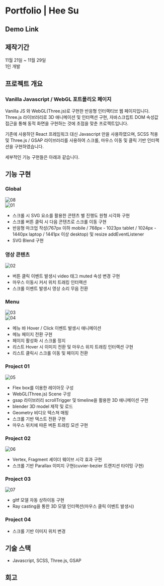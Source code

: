 # Portfolio | Hee Su 

## Demo Link

## 제작기간  
11월 21일 ~ 11월 29일  
1인 개발  
  
  
## 프로젝트 개요  
  
### Vanilla Javascript / WebGL 포트폴리오 페이지
Vanilla JS 와 WebGL(Three.js)로 구현한 반응형 인터랙티브 웹 페이지입니다.  
Three.js 라이브러리로 3D 애니메이션 및 인터랙션 구현, 자바스크립트 DOM 속성값 접근을 통해 동적 화면을 구현하는 것에 초점을 맞춘 프로젝트입니다.
  
  
기존에 사용하던 React 프레임워크 대신 Javascript 만을 사용하였으며, SCSS 적용 및 Three.js / GSAP 라이브러리를 사용하여 스크롤, 마우스 이동 및 클릭 기반 인터랙션을 구현하였습니다.    
  
  
세부적인 기능 구현들은 아래과 같습니다.  

## 기능 구현  
  
### Global  
![08](https://user-images.githubusercontent.com/68191058/205038623-a2268873-f9a3-47c2-9cbe-e9a1154474f7.gif)  
![01](https://user-images.githubusercontent.com/68191058/205035241-caa300c0-c1d2-4e30-a4f1-baf1e208051e.gif)  
  
- 스크롤 시 SVG 요소를 활용한 콘텐츠 별 진행도 원형 시각화 구현  
- 스크롤 버튼 클릭 시 다음 콘텐츠로 스크롤 이동 구현  
- 반응형 마크업 작성(767px 이하 mobile / 768px - 1023px tablet / 1024px - 1440px laptop / 1441px 이상 desktop) 및 resize addEventListener  
- SVG Blend 구현  
  
### 영상 콘텐츠  
![02](https://user-images.githubusercontent.com/68191058/205035374-99bde023-ba6c-4bef-ae00-39c8026baf19.gif)  
  
- 버튼 클릭 이벤트 발생시 video 태그 muted 속성 변경 구현  
- 마우스 이동시 커서 위치 트래킹 인터랙션   
- 스크롤 이벤트 발생시 영상 소리 무음 전환  
  
  
### Menu  
![03](https://user-images.githubusercontent.com/68191058/205035420-0320764f-cde2-4138-941a-156832158131.gif)  
![04](https://user-images.githubusercontent.com/68191058/205035485-8b5662b3-10f8-4ae0-9cb1-d7823ae6d4ae.gif)  
  
- 메뉴 바 Hover / Click 이벤트 발생시 애니메이션  
- 메뉴 페이지 전환 구현 
- 페이지 활성화 시 스크롤 정지
- 리스트 Hover 시 이미지 전환 및 마우스 위치 트래킹 인터랙션 구현
- 리스트 클릭시 스크롤 이동 및 페이지 전환
  
  
### Project 01  
![05](https://user-images.githubusercontent.com/68191058/205035602-e37842ab-9bf0-4f02-89e4-e92a11a50360.gif)  
  
- Flex box를 이용한 레이아웃 구성
- WebGL(Three.js) Scene 구성  
- gsap 라이브러리 scrollTrigger 및 timeline을 활용한 3D 애니메이션 구현  
- blender 3D model 제작 및 로드   
- Geometry 비디오 텍스쳐 매핑   
- 스크롤 기반 텍스트 전환 구현  
- 마우스 위치에 따른 버튼 트래킹 모션 구현  
  
  
### Project 02  
![06](https://user-images.githubusercontent.com/68191058/205035645-b853f3b8-abb2-4669-a206-d1419dc892ec.gif)  
  
- Vertex, Fragment 셰이더 웨이브 시각 효과 구현  
- 스크롤 기반 Parallax 이미지 구현(cuvier-bezier 트랜지션 타이밍 구현)  
  
  
### Project 03  
![07](https://user-images.githubusercontent.com/68191058/205035722-6cd3e808-2ca5-42c3-8143-44783b1b374c.gif)  
  
- gltf 모델 자동 상하이동 구현  
- Ray casting을 통한 3D 모델 인터랙션(마우스 클릭 이벤트 발생시)  
  
  
### Project 04  
  
- 스크롤 기반 이미지 위치 변경  
  
  
## 기술 스택  
  
- Javascript, SCSS, Three.js, GSAP  
  
  
## 회고  
  
### 

